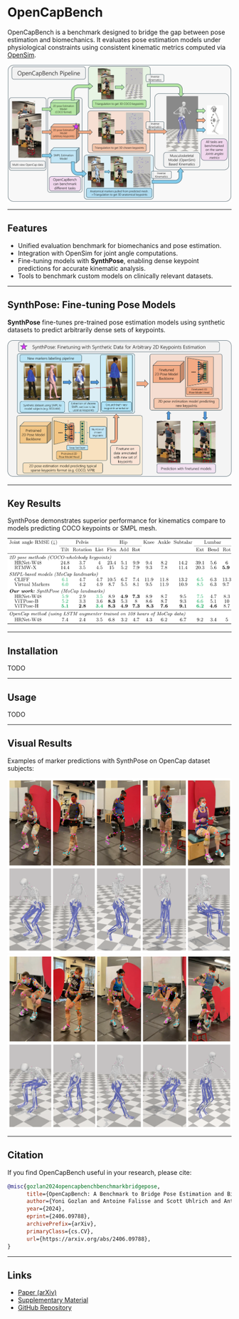 # OpenCapBench

OpenCapBench is a benchmark designed to bridge the gap between pose estimation and biomechanics. It evaluates pose estimation models under physiological constraints using consistent kinematic metrics computed via [OpenSim](https://opensim.stanford.edu/).

![Pipeline Overview](docs/static/images/OCB_pipeline_main_new_colors.jpg)

---

## Features

- Unified evaluation benchmark for biomechanics and pose estimation.
- Integration with OpenSim for joint angle computations.
- Fine-tuning models with **SynthPose**, enabling dense keypoint predictions for accurate kinematic analysis.
- Tools to benchmark custom models on clinically relevant datasets.

---

## SynthPose: Fine-tuning Pose Models

**SynthPose** fine-tunes pre-trained pose estimation models using synthetic datasets to predict arbitrarily dense sets of keypoints.

![SynthPose Pipeline](docs/static/images/fine_tuning_pipeline_synthpose.jpg)

---

## Key Results

SynthPose demonstrates superior performance for kinematics compare to models predicting COCO keypoints or SMPL mesh.  

![Results Comparison](docs/static/images/OpenCapBench_cr.svg)

---

## Installation

TODO

---

## Usage

TODO

---

## Visual Results

Examples of marker predictions with SynthPose on OpenCap dataset subjects:  

![SynthPose Visualizations](docs/static/images/viz_1.png)  
![SynthPose Visualizations](docs/static/images/viz_2.png)  

---

## Citation

If you find OpenCapBench useful in your research, please cite:

```bibtex
@misc{gozlan2024opencapbenchbenchmarkbridgepose,
      title={OpenCapBench: A Benchmark to Bridge Pose Estimation and Biomechanics}, 
      author={Yoni Gozlan and Antoine Falisse and Scott Uhlrich and Anthony Gatti and Michael Black and Akshay Chaudhari},
      year={2024},
      eprint={2406.09788},
      archivePrefix={arXiv},
      primaryClass={cs.CV},
      url={https://arxiv.org/abs/2406.09788}, 
}
```

---

## Links

- [Paper (arXiv)](https://arxiv.org/abs/2406.09788)
- [Supplementary Material](docs/static/pdfs/supplementary_material.pdf)
- [GitHub Repository](https://github.com/StanfordMIMI/OpenCapBench)

```
